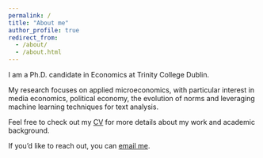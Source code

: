 ```yaml
---
permalink: /
title: "About me"
author_profile: true
redirect_from: 
  - /about/
  - /about.html
---
```


I am a Ph.D. candidate in Economics at Trinity College Dublin.

My research focuses on applied microeconomics, with particular interest in media economics, political economy, the evolution of norms and leveraging machine learning techniques for text analysis.

Feel free to check out my [CV](/cv/) for more details about my work and academic background.

If you’d like to reach out, you can [email me](mailto:mcraemi@tcd.ie).
